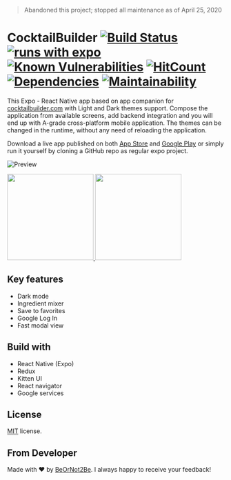 > Abandoned this project; stopped all maintenance as of April 25, 2020



<!-- @format -->

# CocktailBuilder [![Build Status][badge:github-actions]][link:github-actions] [![runs with expo][badge:expo]][link:cocktailbuilder-expo] [![Known Vulnerabilities][badge:repo-vulnerabilities]][link:repo-vulnerabilities] [![HitCount][badge:hit]][link:hit] [![Dependencies][badge:dependencies]][link:dependencies] [![Maintainability][badge: maintainability]][link: maintainability]

This Expo - React Native app based on app companion for [cocktailbuilder.com][link:cocktailbuilder-web] with Light and Dark themes support.
Compose the application from available screens, add backend integration and you will end up with A-grade cross-platform mobile application.
The themes can be changed in the runtime, without any need of reloading the application.

Download a live app published on both [App Store][link:cocktailbuilder-ios] and [Google Play][link:cocktailbuilder-android]
or simply run it yourself by cloning a GitHub repo as regular expo project.

![Preview](https://user-images.githubusercontent.com/33556915/74925518-2edbc080-5389-11ea-9fc6-6351f1eb09e7.jpg)

[<img src="https://user-images.githubusercontent.com/33556915/75311883-07fc0f00-580d-11ea-8a83-000768cc9452.png" width="200" />
][link:cocktailbuilder-ios]
[<img src="https://user-images.githubusercontent.com/33556915/75311905-1cd8a280-580d-11ea-8937-9ce91e7d04dc.png" width="200" />][link:cocktailbuilder-android]

## Key features

- Dark mode
- Ingredient mixer
- Save to favorites
- Google Log In
- Fast modal view

## Build with

- React Native (Expo)
- Redux
- Kitten UI
- React navigator
- Google services

## License

[MIT](LICENSE.txt) license.

## From Developer

Made with ❤️ by [BeOrNot2Be][link:beornot2be]. I always happy to receive your feedback!

[badge: maintainability]: https://api.codeclimate.com/v1/badges/af6bba58e61fba7aa45b/maintainability
[badge:dependencies]: https://david-dm.org/BeOrNot2Be/CocktailBuilder.svg
[badge:hit]: https://hits.dwyl.com/BeOrNot2Be/CocktailBuilder.svg
[badge:repo-vulnerabilities]: https://snyk.io/test/github/BeOrNot2Be/CocktailBuilder/badge.svg
[badge:github-actions]: https://github.com/BeOrNot2Be/CocktailBuilder/workflows/Build/badge.svg?branch=ci
[badge:expo]: https://img.shields.io/badge/Runs%20with%20Expo-4630EB.svg?style=flat-square&logo=EXPO&labelColor=f3f3f3&logoColor=000
[link:repo-vulnerabilities]: https://snyk.io/test/github/BeOrNot2Be/CocktailBuilder
[link: maintainability]: https://codeclimate.com/github/BeOrNot2Be/CocktailBuilder/maintainability
[link:dependencies]: https://david-dm.org/BeOrNot2Be/CocktailBuilder
[link:hit]: http://hits.dwyl.com/BeOrNot2Be/CocktailBuilder
[link:github-actions]: https://github.com/BeOrNot2Be/CocktailBuilder/workflows/Build/badge.svg
[link:cocktailbuilder-expo]: https://expo.io/@beornot2be/cocktailbuilderApp
[link:cocktailbuilder-android]: https://play.google.com/store/apps/details?id=davanna.ca.cocktailbuilder
[link:cocktailbuilder-ios]: https://apps.apple.com/app/id1498866934
[link:cocktailbuilder-web]: https://cocktailbuilder.com
[link:beornot2be]: https://github.com/BeOrNot2Be
